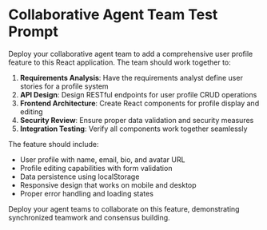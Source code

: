 # Collaborative Agent Team Test Prompt

Deploy your collaborative agent team to add a comprehensive user profile feature to this React application. The team should work together to:

1. **Requirements Analysis**: Have the requirements analyst define user stories for a profile system
2. **API Design**: Design RESTful endpoints for user profile CRUD operations
3. **Frontend Architecture**: Create React components for profile display and editing
4. **Security Review**: Ensure proper data validation and security measures
5. **Integration Testing**: Verify all components work together seamlessly

The feature should include:
- User profile with name, email, bio, and avatar URL
- Profile editing capabilities with form validation
- Data persistence using localStorage
- Responsive design that works on mobile and desktop
- Proper error handling and loading states

Deploy your agent teams to collaborate on this feature, demonstrating synchronized teamwork and consensus building.